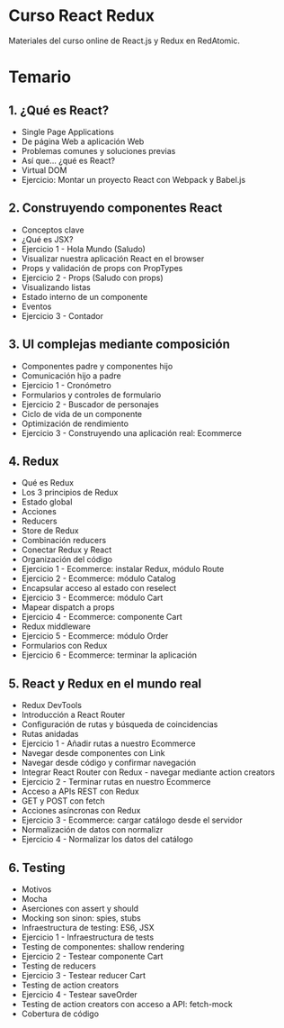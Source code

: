 # Curso React Redux
Materiales del curso online de React.js y Redux en RedAtomic.

# Temario

## 1. ¿Qué es React?
- Single Page Applications
- De página Web a aplicación Web
- Problemas comunes y soluciones previas
- Así que... ¿qué es React?
- Virtual DOM
- Ejercicio: Montar un proyecto React con Webpack y Babel.js

## 2. Construyendo componentes React
- Conceptos clave
- ¿Qué es JSX?
- Ejercicio 1 - Hola Mundo (Saludo)
- Visualizar nuestra aplicación React en el browser
- Props y validación de props con PropTypes
- Ejercicio 2 - Props (Saludo con props)
- Visualizando listas
- Estado interno de un componente
- Eventos
- Ejercicio 3 - Contador

## 3. UI complejas mediante composición
- Componentes padre y componentes hijo
- Comunicación hijo a padre
- Ejercicio 1 - Cronómetro
- Formularios y controles de formulario
- Ejercicio 2 - Buscador de personajes
- Ciclo de vida de un componente
- Optimización de rendimiento
- Ejercicio 3 - Construyendo una aplicación real: Ecommerce


## 4. Redux
- Qué es Redux
- Los 3 principios de Redux
- Estado global
- Acciones
- Reducers
- Store de Redux
- Combinación reducers
- Conectar Redux y React
- Organización del código
- Ejercicio 1 - Ecommerce: instalar Redux, módulo Route
- Ejercicio 2 - Ecommerce: módulo Catalog
- Encapsular acceso al estado con reselect
- Ejercicio 3 - Ecommerce: módulo Cart
- Mapear dispatch a props
- Ejercicio 4 - Ecommerce: componente Cart
- Redux middleware
- Ejercicio 5 - Ecommerce: módulo Order
- Formularios con Redux
- Ejercicio 6 - Ecommerce: terminar la aplicación


## 5. React y Redux en el mundo real
- Redux DevTools
- Introducción a React Router
- Configuración de rutas y búsqueda de coincidencias
- Rutas anidadas
- Ejercicio 1 - Añadir rutas a nuestro Ecommerce
- Navegar desde componentes con Link
- Navegar desde código y confirmar navegación
- Integrar React Router con Redux - navegar mediante action creators
- Ejercicio 2 - Terminar rutas en nuestro Ecommerce
- Acceso a APIs REST con Redux
- GET y POST con fetch
- Acciones asíncronas con Redux
- Ejercicio 3 - Ecommerce: cargar catálogo desde el servidor
- Normalización de datos con normalizr
- Ejercicio 4 - Normalizar los datos del catálogo


## 6. Testing
- Motivos
- Mocha
- Aserciones con assert y should
- Mocking son sinon: spies, stubs
- Infraestructura de testing: ES6, JSX
- Ejercicio 1 - Infraestructura de tests
- Testing de componentes: shallow rendering
- Ejercicio 2 - Testear componente Cart
- Testing de reducers
- Ejercicio 3 - Testear reducer Cart
- Testing de action creators
- Ejercicio 4 - Testear saveOrder
- Testing de action creators con acceso a API: fetch-mock
- Cobertura de código
